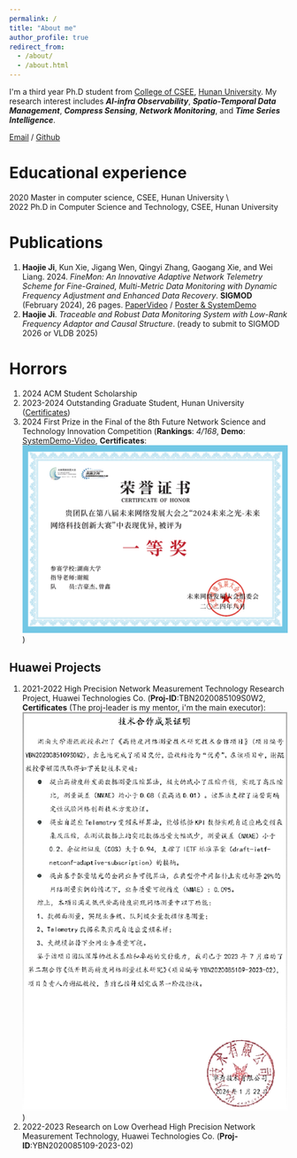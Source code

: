 ```yaml
---
permalink: /
title: "About me"
author_profile: true
redirect_from: 
  - /about/
  - /about.html
---
```


I'm a third year Ph.D student from [College of CSEE](https://csee.hnu.edu.cn/), [Hunan University](https://www.hnu.edu.cn/). My research interest includes ***AI-infra Observability***, ***Spatio-Temporal Data Management***, ***Compress Sensing***, ***Network Monitoring***, and ***Time Series Intelligence***.

[Email](mailto:jihaojie@hnu.edu.cn) / [Github](https://github.com/haojieji)

Educational experience
======
2020 Master in computer science, CSEE, Hunan University \\\
2022 Ph.D in Computer Science and Technology, CSEE, Hunan University

Publications
======
1. **Haojie Ji**, Kun Xie, Jigang Wen, Qingyi Zhang, Gaogang Xie, and Wei Liang. 2024. *FineMon: An Innovative Adaptive Network Telemetry Scheme for Fine-Grained, Multi-Metric Data Monitoring with Dynamic Frequency Adjustment and Enhanced Data Recovery*. **SIGMOD** (February 2024), 26 pages. [PaperVideo](https://dl.acm.org/doi/10.1145/3639267) / [Poster & SystemDemo](https://github.com/haojieji/FineMon)
2. **Haojie Ji**. *Traceable and Robust Data Monitoring System with Low-Rank Frequency Adaptor and Causal Structure*. (ready to submit to SIGMOD 2026 or VLDB 2025)

   
Horrors
======
1. 2024 ACM Student Scholarship
2. 2023-2024 Outstanding Graduate Student, Hunan University ([Certificates](https://csee.hnu.edu.cn/info/1062/13358.htm))
3. 2024 First Prize in the Final of the 8th Future Network Science and Technology Innovation Competition (**Rankings**: *4/168*, **Demo**: [SystemDemo-Video](../images/demo.mp4), **Certificates**: ![Certificates](../images/prizes.png))


Huawei Projects
------
1. 2021-2022 High Precision Network Measurement Technology Research Project, Huawei Technologies Co. (**Proj-ID**:TBN2020085109S0W2, **Certificates** (The proj-leader is my mentor, i'm the main executor): ![Certificates](../images/projects.png))
2. 2022-2023 Research on Low Overhead High Precision Network Measurement Technology, Huawei Technologies Co. (**Proj-ID**:YBN2020085109-2023-02)


